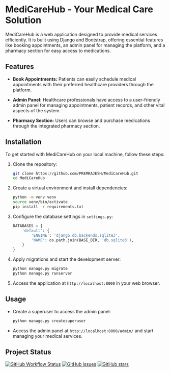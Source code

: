 # MediCareHub - Your Medical Care Solution

MediCareHub is a web application designed to provide medical services efficiently. It is built using Django and Bootstrap, offering essential features like booking appointments, an admin panel for managing the platform, and a pharmacy section for easy access to medications.


## Features

- **Book Appointments:** Patients can easily schedule medical appointments with their preferred healthcare providers through the platform.

- **Admin Panel:** Healthcare professionals have access to a user-friendly admin panel for managing appointments, patient records, and other vital aspects of the system.

- **Pharmacy Section:** Users can browse and purchase medications through the integrated pharmacy section.

## Installation

To get started with MediCareHub on your local machine, follow these steps:

1. Clone the repository:

   ```bash
   git clone https://github.com/PREMRAJESH/MediCareHub.git
   cd MediCareHub
   ```

2. Create a virtual environment and install dependencies:

   ```bash
   python -m venv venv
   source venv/bin/activate
   pip install -r requirements.txt
   ```

3. Configure the database settings in `settings.py`:

   ```python
   DATABASES = {
       'default': {
           'ENGINE': 'django.db.backends.sqlite3',
           'NAME': os.path.join(BASE_DIR, 'db.sqlite3'),
       }
   }
   ```

4. Apply migrations and start the development server:

   ```bash
   python manage.py migrate
   python manage.py runserver
   ```

5. Access the application at `http://localhost:8000` in your web browser.

## Usage

- Create a superuser to access the admin panel:

  ```bash
  python manage.py createsuperuser
  ```

- Access the admin panel at `http://localhost:8000/admin/` and start managing your medical services.

## Project Status

[![GitHub Workflow Status](https://img.shields.io/github/workflow/status/PREMRAJESH/MediCareHub/CI)](https://github.com/PREMRAJESH/MediCareHub/actions)
[![GitHub issues](https://img.shields.io/github/issues/PREMRAJESH/MediCareHub)](https://github.com/PREMRAJESH/MediCareHub/issues)
[![GitHub stars](https://img.shields.io/github/stars/PREMRAJESH/MediCareHub)](https://github.com/PREMRAJESH/MediCareHub/stargazers)

